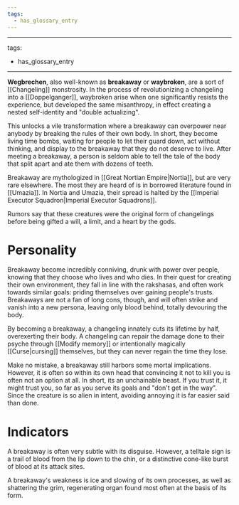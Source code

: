 ```yaml
---
tags:
  - has_glossary_entry
---
```


---
tags:
  - has_glossary_entry
---

**Wegbrechen**, also well-known as **breakaway** or **waybroken**, are a sort of [[Changeling]] monstrosity. In the process of revolutionizing a changeling into a [[Doppelganger]], waybroken arise when one significantly resists the experience, but developed the same misanthropy, in effect creating a nested self-identity and "double actualizing".

This unlocks a vile transformation where a breakaway can overpower near anybody by breaking the rules of their own body. In short, they become living time bombs, waiting for people to let their guard down, act without thinking, and display to the breakaway that they do not deserve to live. After meeting a breakaway, a person is seldom able to tell the tale of the body that split apart and ate them with dozens of teeth.

Breakaway are mythologized in [[Great Nortian Empire|Nortia]], but are very rare elsewhere. The most they are heard of is in borrowed literature found in [[Umazia]]. In Nortia and Umazia, their spread is halted by the [[Imperial Executor Squadron|Imperial Executor Squadrons]].

Rumors say that these creatures were the original form of changelings before being gifted a will, a limit, and a heart by the gods.

# Personality
Breakaway become incredibly conniving, drunk with power over people, knowing that they choose who lives and who dies. In their quest for creating their own environment, they fall in line with the rakshasas, and often work towards similar goals: priding themselves over gaining people's trusts. Breakaways are not a fan of long cons, though, and will often strike and vanish into a new persona, leaving only blood behind, totally devouring the body.

By becoming a breakaway, a changeling innately cuts its lifetime by half, overexerting their body. A changeling can repair the damage done to their psyche through [[Modify memory]] or intentionally magically [[Curse|cursing]] themselves, but they can never regain the time they lose.

Make no mistake, a breakaway still harbors some mortal implications. However, it is often so within its own head that convincing it not to kill you is often not an option at all. In short, its an unchainable beast. If you trust it, it might trust you, so far as you serve its goals and "don't get in the way". Since the creature is so alien in intent, avoiding annoying it is far easier said than done.

# Indicators
A breakaway is often very subtle with its disguise. However, a telltale sign is a trail of blood from the lip down to the chin, or a distinctive cone-like burst of blood at its attack sites.

A breakaway's weakness is ice and slowing of its own processes, as well as shattering the grim, regenerating organ found most often at the basis of its form.

